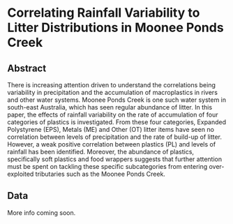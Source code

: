 # Correlating Rainfall Variability to Litter Distributions in Moonee Ponds Creek
## Abstract
There is increasing attention driven to understand the correlations being variability in precipitation and the accumulation of macroplastics in rivers and other water systems. Moonee Ponds Creek is one such water system in south-east Australia, which has seen regular abundance of litter. In this paper, the effects of rainfall variability on the rate of accumulation of four categories of plastics is investigated. From these four categories, Expanded Polystyrene (EPS), Metals (ME) and Other (OT) litter items have seen no correlation between levels of precipitation and the rate of build-up of litter. However, a weak positive correlation between plastics (PL) and levels of rainfall has been identified. Moreover, the abundance of plastics, specifically soft plastics and food wrappers suggests that further attention must be spent on tackling these specific subcategories from entering over-exploited tributaries such as the Moonee Ponds Creek.

## Data
More info coming soon.
